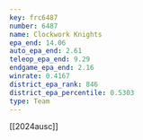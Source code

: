 ```yaml
---
key: frc6487
number: 6487
name: Clockwork Knights
epa_end: 14.06
auto_epa_end: 2.61
teleop_epa_end: 9.29
endgame_epa_end: 2.16
winrate: 0.4167
district_epa_rank: 846
district_epa_percentile: 0.5303
type: Team
---
```

[[2024ausc]]
